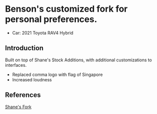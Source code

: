 # Benson's customized fork for personal preferences.
* Car: 2021 Toyota RAV4 Hybrid

## Introduction
Built on top of Shane's Stock Additions, with additional customizations to interfaces.

* Replaced comma logo with flag of Singapore
* Increased loudness

## References
[Shane's Fork](https://github.com/sshane/openpilot)
